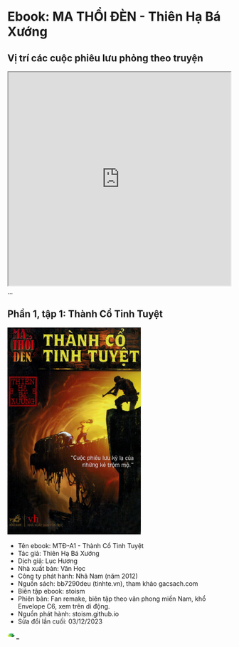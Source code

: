 # Ebook: MA THỔI ĐÈN - Thiên Hạ Bá Xướng

## Vị trí các cuộc phiêu lưu phỏng theo truyện
<iframe src="https://www.google.com/maps/d/u/0/embed?mid=1oB1_Y--YLIn2daILexM39iQUyBsQj50&ehbc=2E312F" width="500" height="480"></iframe>
...

## Phần 1, tập 1: Thành Cổ Tinh Tuyệt
[<img src="/pages/231203/cover_MTD-A1_ThanhCoTinhTuyet.png" alt="book cover" width="300" height="465">](/pages/about.html)

* Tên ebook: MTĐ-A1 - Thành Cổ Tinh Tuyệt
* Tác giả: Thiên Hạ Bá Xướng
* Dịch giả: Lục Hương
* Nhà xuất bản: Văn Học
* Công ty phát hành: Nhã Nam (năm 2012)
* Nguồn sách: bb7290deu (tinhte.vn), tham khảo gacsach.com
* Biên tập ebook: stoism
* Phiên bản: Fan remake, biên tập theo văn phong miền Nam, khổ Envelope C6, xem trên di động.
* Nguồn phát hành: stoism.github.io
* Sửa đổi lần cuối: 03/12/2023





[<img src="/pages/source/logo16.png" width="16">](/pages/about.html) [_](/pages/about.html)
